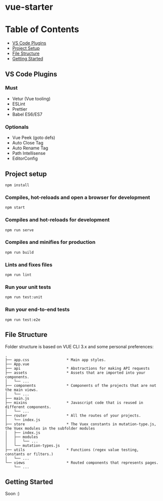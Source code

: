 # vue-starter

# Table of Contents
* [VS Code Plugins](#vs-code-plugins)
* [Project Setup](#project-setup)
* [File Structure](#file-structure)
* [Getting Started](#getting-started)

## VS Code Plugins

### Must
- Vetur (Vue tooling)
- ESLint
- Prettier
- Babel ES6/ES7

### Optionals
- Vue Peek (goto defs)
- Auto Close Tag
- Auto Rename Tag
- Path Intellisense
- EditorConfig


## Project setup
```
npm install
```

### Compiles, hot-reloads and open a browser for development
```
npm start
```

### Compiles and hot-reloads for development
```
npm run serve
```

### Compiles and minifies for production
```
npm run build
```

### Lints and fixes files
```
npm run lint
```

### Run your unit tests
```
npm run test:unit
```

### Run your end-to-end tests
```
npm run test:e2e
```

## File Structure

Folder structure is based on VUE CLI 3.x and some personal preferences:

```
.
├── app.css                 * Main app styles.
├── App.vue
├── api                     * Abstractions for making API requests
├── assets                  * Assets that are imported into your components.
│   └── ...
├── components              * Components of the projects that are not the main views.
│   └── ...
├── main.js
├── mixins                  * Javascript code that is reused in different components.
│   └── ...
├── router                  * All the routes of your projects.
│   └── index.js
├── store                   * The Vuex constants in mutation-type.js, the Vuex modules in the subfolder modules
│   ├── index.js
│   ├── modules
│   │   └── ...
│   └── mutation-types.js
├── utils                   * Functions (regex value testing, constants or filters.)
│   └── ...
└── views                   * Routed components that represents pages.
    └── ...
```

## Getting Started

Soon :)
